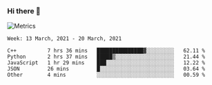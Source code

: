 ### Hi there 👋

![Metrics](https://github.com/radoapx/radoapx/blob/main/github-metrics.svg)

<!--START_SECTION:waka-->
```text
Week: 13 March, 2021 - 20 March, 2021

C++          7 hrs 36 mins   ███████████████▓░░░░░░░░░   62.11 % 
Python       2 hrs 37 mins   █████▒░░░░░░░░░░░░░░░░░░░   21.44 % 
JavaScript   1 hr 29 mins    ███░░░░░░░░░░░░░░░░░░░░░░   12.22 % 
JSON         26 mins         █░░░░░░░░░░░░░░░░░░░░░░░░   03.64 % 
Other        4 mins          ░░░░░░░░░░░░░░░░░░░░░░░░░   00.59 % 
```
<!--END_SECTION:waka-->

<!--
**radoapx/radoapx** is a ✨ _special_ ✨ repository because its `README.md` (this file) appears on your GitHub profile.

Here are some ideas to get you started:

- 🔭 I’m currently working on ...
- 🌱 I’m currently learning ...
- 👯 I’m looking to collaborate on ...
- 🤔 I’m looking for help with ...
- 💬 Ask me about ...
- 📫 How to reach me: ...
- 😄 Pronouns: ...
- ⚡ Fun fact: ...
-->
